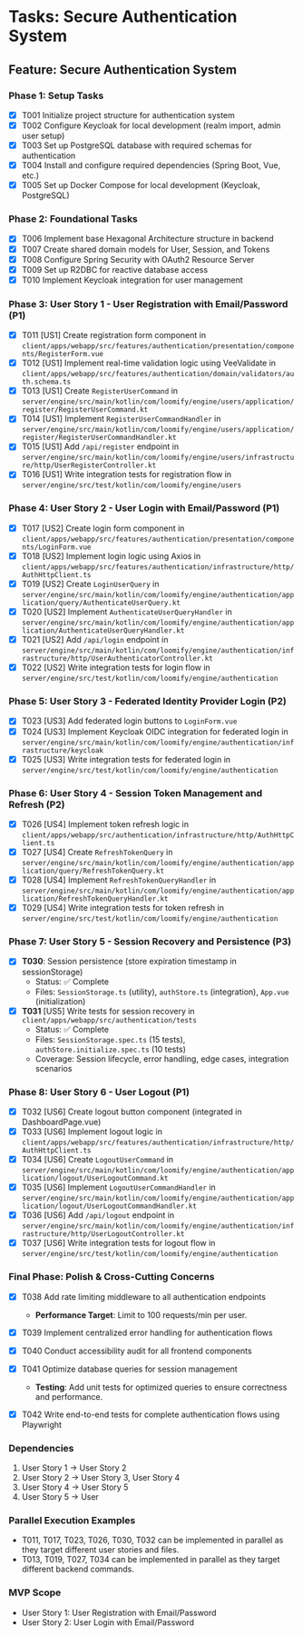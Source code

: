 # Tasks: Secure Authentication System

## Feature: Secure Authentication System

### Phase 1: Setup Tasks

- [X] T001 Initialize project structure for authentication system
- [X] T002 Configure Keycloak for local development (realm import, admin user setup)
- [X] T003 Set up PostgreSQL database with required schemas for authentication
- [X] T004 Install and configure required dependencies (Spring Boot, Vue, etc.)
- [X] T005 Set up Docker Compose for local development (Keycloak, PostgreSQL)

### Phase 2: Foundational Tasks

- [X] T006 Implement base Hexagonal Architecture structure in backend
- [X] T007 Create shared domain models for User, Session, and Tokens
- [X] T008 Configure Spring Security with OAuth2 Resource Server
- [X] T009 Set up R2DBC for reactive database access
- [X] T010 Implement Keycloak integration for user management

### Phase 3: User Story 1 - User Registration with Email/Password (P1)

- [X] T011 [US1] Create registration form component in `client/apps/webapp/src/features/authentication/presentation/components/RegisterForm.vue`
- [X] T012 [US1] Implement real-time validation logic using VeeValidate in `client/apps/webapp/src/features/authentication/domain/validators/auth.schema.ts`
- [X] T013 [US1] Create `RegisterUserCommand` in `server/engine/src/main/kotlin/com/loomify/engine/users/application/register/RegisterUserCommand.kt`
- [X] T014 [US1] Implement `RegisterUserCommandHandler` in `server/engine/src/main/kotlin/com/loomify/engine/users/application/register/RegisterUserCommandHandler.kt`
- [X] T015 [US1] Add `/api/register` endpoint in `server/engine/src/main/kotlin/com/loomify/engine/users/infrastructure/http/UserRegisterController.kt`
- [X] T016 [US1] Write integration tests for registration flow in `server/engine/src/test/kotlin/com/loomify/engine/users`

### Phase 4: User Story 2 - User Login with Email/Password (P1)

- [X] T017 [US2] Create login form component in `client/apps/webapp/src/features/authentication/presentation/components/LoginForm.vue`
- [X] T018 [US2] Implement login logic using Axios in `client/apps/webapp/src/features/authentication/infrastructure/http/AuthHttpClient.ts`
- [X] T019 [US2] Create `LoginUserQuery` in `server/engine/src/main/kotlin/com/loomify/engine/authentication/application/query/AuthenticateUserQuery.kt`
- [X] T020 [US2] Implement `AuthenticateUserQueryHandler` in `server/engine/src/main/kotlin/com/loomify/engine/authentication/application/AuthenticateUserQueryHandler.kt`
- [X] T021 [US2] Add `/api/login` endpoint in `server/engine/src/main/kotlin/com/loomify/engine/authentication/infrastructure/http/UserAuthenticatorController.kt`
- [X] T022 [US2] Write integration tests for login flow in `server/engine/src/test/kotlin/com/loomify/engine/authentication`

### Phase 5: User Story 3 - Federated Identity Provider Login (P2)

- [X] T023 [US3] Add federated login buttons to `LoginForm.vue`
- [X] T024 [US3] Implement Keycloak OIDC integration for federated login in `server/engine/src/main/kotlin/com/loomify/engine/authentication/infrastructure/keycloak`
- [X] T025 [US3] Write integration tests for federated login in `server/engine/src/test/kotlin/com/loomify/engine/authentication`

### Phase 6: User Story 4 - Session Token Management and Refresh (P2)

- [X] T026 [US4] Implement token refresh logic in `client/apps/webapp/src/authentication/infrastructure/http/AuthHttpClient.ts`
- [X] T027 [US4] Create `RefreshTokenQuery` in `server/engine/src/main/kotlin/com/loomify/engine/authentication/application/query/RefreshTokenQuery.kt`
- [X] T028 [US4] Implement `RefreshTokenQueryHandler` in `server/engine/src/main/kotlin/com/loomify/engine/authentication/application/RefreshTokenQueryHandler.kt`
- [X] T029 [US4] Write integration tests for token refresh in `server/engine/src/test/kotlin/com/loomify/engine/authentication`

### Phase 7: User Story 5 - Session Recovery and Persistence (P3)

- [X] **T030**: Session persistence (store expiration timestamp in sessionStorage)
  - Status: ✅ Complete
  - Files: `SessionStorage.ts` (utility), `authStore.ts` (integration), `App.vue` (initialization)
- [X] **T031** [US5] Write tests for session recovery in `client/apps/webapp/src/authentication/tests`
  - Status: ✅ Complete
  - Files: `SessionStorage.spec.ts` (15 tests), `authStore.initialize.spec.ts` (10 tests)
  - Coverage: Session lifecycle, error handling, edge cases, integration scenarios

### Phase 8: User Story 6 - User Logout (P1)

- [X] T032 [US6] Create logout button component (integrated in DashboardPage.vue)
- [X] T033 [US6] Implement logout logic in `client/apps/webapp/src/features/authentication/infrastructure/http/AuthHttpClient.ts`
- [X] T034 [US6] Create `LogoutUserCommand` in `server/engine/src/main/kotlin/com/loomify/engine/authentication/application/logout/UserLogoutCommand.kt`
- [X] T035 [US6] Implement `LogoutUserCommandHandler` in `server/engine/src/main/kotlin/com/loomify/engine/authentication/application/logout/UserLogoutCommandHandler.kt`
- [X] T036 [US6] Add `/api/logout` endpoint in `server/engine/src/main/kotlin/com/loomify/engine/authentication/infrastructure/http/UserLogoutController.kt`
- [X] T037 [US6] Write integration tests for logout flow in `server/engine/src/test/kotlin/com/loomify/engine/authentication`

### Final Phase: Polish & Cross-Cutting Concerns

- [X] T038 Add rate limiting middleware to all authentication endpoints
  - **Performance Target**: Limit to 100 requests/min per user.

- [X] T039 Implement centralized error handling for authentication flows
- [X] T040 Conduct accessibility audit for all frontend components
- [X] T041 Optimize database queries for session management
  - **Testing**: Add unit tests for optimized queries to ensure correctness and performance.
- [X] T042 Write end-to-end tests for complete authentication flows using Playwright

### Dependencies

1. User Story 1 → User Story 2
2. User Story 2 → User Story 3, User Story 4
3. User Story 4 → User Story 5
4. User Story 5 → User

### Parallel Execution Examples

- T011, T017, T023, T026, T030, T032 can be implemented in parallel as they target different user stories and files.
- T013, T019, T027, T034 can be implemented in parallel as they target different backend commands.

### MVP Scope

- User Story 1: User Registration with Email/Password
- User Story 2: User Login with Email/Password
